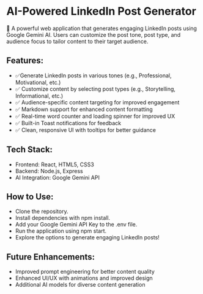 # AI-Powered LinkedIn Post Generator

🚀 A powerful web application that generates engaging LinkedIn posts using Google Gemini AI. Users can customize the post tone, post type, and audience focus to tailor content to their target audience.

## Features:

- ✅Generate LinkedIn posts in various tones (e.g., Professional, Motivational, etc.)
- ✅ Customize content by selecting post types (e.g., Storytelling, Informational, etc.)
- ✅ Audience-specific content targeting for improved engagement
- ✅ Markdown support for enhanced content formatting
- ✅ Real-time word counter and loading spinner for improved UX
- ✅ Built-in Toast notifications for feedback
- ✅ Clean, responsive UI with tooltips for better guidance

## Tech Stack:

- Frontend: React, HTML5, CSS3
- Backend: Node.js, Express
- AI Integration: Google Gemini API

## How to Use:

- Clone the repository.
- Install dependencies with npm install.
- Add your Google Gemini API Key to the .env file.
- Run the application using npm start.
- Explore the options to generate engaging LinkedIn posts!

## Future Enhancements:

- Improved prompt engineering for better content quality
- Enhanced UI/UX with animations and improved design
- Additional AI models for diverse content generation
